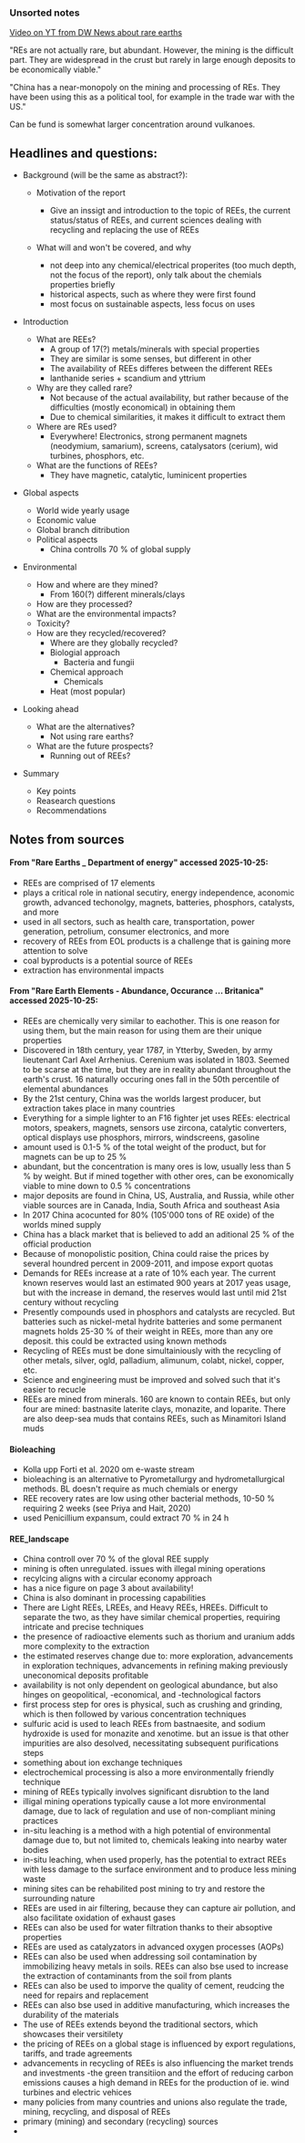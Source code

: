### Unsorted notes

[Video on YT from DW News about rare earths](https://www.youtube.com/watch?v=cL4YXCKrJJ4)

"REs are not actually rare, but abundant. However, the mining is the difficult part. They are widespread in the crust but rarely in large enough deposits to be economically viable."

"China has a near-monopoly on the mining and processing of REs. They have been using this as a political tool, for example in the trade war with the US."

Can be fund is somewhat larger concentration around vulkanoes.

## Headlines and questions:

- Background (will be the same as abstract?):
    - Motivation of the report
        - Give an inssigt and introduction to the topic of REEs, the current status/status of REEs, and current sciences dealing with recycling and replacing the use of REEs
        
    - What will and won't be covered, and why
        - not deep into any chemical/electrical properites (too much depth, not the focus of the report), only talk about the chemials properties briefly
        - historical aspects, such as where they were first found
        - most focus on sustainable aspects, less focus on uses

- Introduction
    - What are REEs?
        - A group of 17(?) metals/minerals with special properties
        - They are similar is some senses, but different in other
        - The availability of REEs differes between the different REEs
        - lanthanide series + scandium and yttrium
    - Why are they called rare?
        - Not because of the actual availability, but rather because of the difficulties (mostly economical) in obtaining them
        - Due to chemical similarities, it makes it difficult to extract them
    - Where are REs used?
        - Everywhere! Electronics, strong permanent magnets (neodymium, samarium), screens, catalysators (cerium), wid turbines, phosphors, etc.
    - What are the functions of REEs?
        - They have magnetic, catalytic, luminicent properties

- Global aspects
    - World wide yearly usage
    - Economic value
    - Global branch ditribution
    - Political aspects
        - China controlls 70 % of global supply

- Environmental
    - How and where are they mined?
        - From 160(?) different minerals/clays
    - How are they processed?
    - What are the environmental impacts?
    - Toxicity?
    - How are they recycled/recovered?
        - Where are they globally recycled?
        - Biologial approach
            - Bacteria and fungii
        - Chemical approach
            - Chemicals
        - Heat (most popular)

- Looking ahead
    - What are the alternatives?
        - Not using rare earths?
    - What are the future prospects?
        - Running out of REEs?

- Summary
    - Key points
    - Reasearch questions
    - Recommendations

## Notes from sources

#### From "Rare Earths _ Department of energy" accessed 2025-10-25:
- REEs are comprised of 17 elements
- plays a critical role in national secutiry, energy independence, aconomic growth, advanced techonolgy, magnets, batteries, phosphors, catalysts, and more
- used in all sectors, such as health care, transportation, power generation, petrolium, consumer electronics, and more
- recovery of REEs from EOL products is a challenge that is gaining more attention to solve
- coal byproducts is a potential source of REEs
- extraction has environmental impacts

#### From "Rare Earth Elements - Abundance, Occurance ... Britanica" accessed 2025-10-25:
- REEs are chemically very similar to eachother. This is one reason for using them, but the main reason for using them are their unique properties
- Discovered in 18th century, year 1787, in Ytterby, Sweden, by army lieutenant Carl Axel Arrhenius. Cerenium was isolated in 1803. Seemed to be scarse at the time, but they are in reality abundant throughout the earth's crust. 16 naturally occuring ones fall in the 50th percentile of elemental abundances
- By the 21st century, China was the worlds largest producer, but extraction takes place in many countries
- Everything for a simple lighter to an F16 fighter jet uses REEs: electrical motors, speakers, magnets, sensors use zircona, catalytic converters, optical displays use phosphors, mirrors, windscreens, gasoline
- amount used is 0.1-5 % of the total weight of the product, but for magnets can be up to 25 %
- abundant, but the concentration is many ores is low, usually less than 5 % by weight. But if mined together with other ores, can be exonomically viable to mine down to 0.5 % concentrations
- major deposits are found in China, US, Australia, and Russia, while other viable sources are in Canada, India, South Africa and southeast Asia
- In 2017 China acocunted for 80% (105'000 tons of RE oxide) of the worlds mined supply
- China has a black market that is believed to add an aditional 25 % of the official production
- Because of monopolistic position, China could raise the prices by several houndred percent in 2009-2011, and impose export quotas
- Demands for REEs increase at a rate of 10% each year. The current known reserves would last an estimated 900 years at 2017 yeas usage, but with the increase in demand, the reserves would last until mid 21st century without recycling
- Presently compounds used in phosphors and catalysts are recycled. But batteries such as nickel-metal hydrite batteries and some permanent magnets holds 25-30 % of their weight in REEs, more than any ore deposit. this could be extracted using known methods
- Recycling of REEs must be done simultainiously with the recycling of other metals, silver, ogld, palladium, alimunum, colabt, nickel, copper, etc.
- Science and engineering must be improved and solved such that it's easier to recucle
- REEs are mined from minerals. 160 are known to contain REEs, but only four are mined: bastnasite laterite clays, monazite, and loparite. There are also deep-sea muds that contains REEs, such as Minamitori Island muds

#### Bioleaching
- Kolla upp Forti et al. 2020 om e-waste stream
- bioleaching is an alternative to Pyrometallurgy and hydrometallurgical methods. BL doesn't require as much chemials or energy
- REE recovery rates are low using other bacterial methods, 10-50 % requiring 2 weeks (see Priya and Hait, 2020)
- used Penicillium expansum, could extract 70 % in 24 h

#### REE_landscape
- China controll over 70 % of the gloval REE supply
- mining is often unregulated. issues with illegal mining operations
- recylcing aligns with a circular economy approach
- has a nice figure on page 3 about availability!
- China is also dominant in processing capabilities
- There are Light REEs, LREEs, and Heavy REEs, HREEs. Difficult to separate the two, as they have similar chemical properties, requiring intricate and precise techniques
- the presence of radioactive elements such as thorium and uranium adds more complexity to the extraction
- the estimated reserves change due to: more exploration, advancements in exploration techniques, advancements in refining making previously uneconomical deposits profitable
- availability is not only dependent on geological abundance, but also hinges on geopolitical, -economical, and -technological factors
- first process step for ores is physical, such as crushing and grinding, which is then followed by various concentration techniques
- sulfuric acid is used to leach REEs from bastnaesite, and sodium hydroxide is used for monazite and xenotime. but an issue is that other impurities are also desolved, necessitating subsequent purifications steps
- something about ion exchange techniques
- electrochemical processing is also a more environmentally friendly technique
- mining of REEs typically involves significant disrubtion to the land
- illigal mining operations typically cause a lot more environmental damage, due to lack of regulation and use of non-compliant mining practices
- in-situ leaching is a method with a high potential of environmental damage due to, but not limited to, chemicals leaking into nearby water bodies
- in-situ leaching, when used properly, has the potential to extract REEs with less damage to the surface environment and to produce less mining waste
- mining sites can be rehabilited post mining to try and restore the surrounding nature
- REEs are used in air filtering, because they can capture air pollution, and also facilitate oxidation of exhaust gases
- REEs can also be used for water filtration thanks to their absoptive properties
- REEs are used as catalyzators in advanced oxygen processes (AOPs)
- REEs can also be used when addressing soil contamination by immobilizing heavy metals in soils. REEs can also bse used to increase the extraction of contaminants from the soil from plants
- REEs can also be used to imporve the quality of cement, reudcing the need for repairs and replacement
- REEs can also bse used in additive manufacturing, which increases the durability of the materials
- The use of REEs extends beyond the traditional sectors, which showcases their versitilety
- the pricing of REEs on a global stage is influenced by export regulations, tariffs, and trade agreements
- advancements in recycling of REEs is also influencing the market trends and investments
-the green transitiion and the effort of reducing carbon emissions causes a high demand in REEs for the production of ie. wind turbines and electric vehices
- many policies from many countries and unions also regulate the trade, mining, recycling, and disposal of REEs
- primary (mining) and secondary (recycling) sources
- 